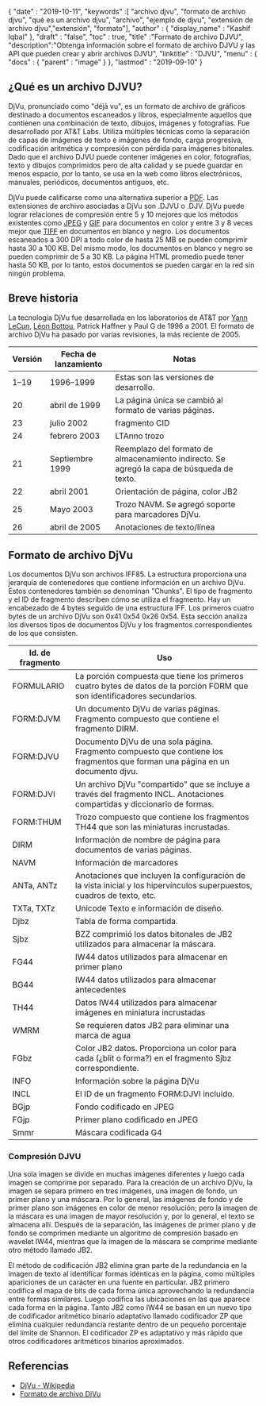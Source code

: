 {
  "date" : "2019-10-11",
  "keywords" :[ "archivo djvu", "formato de archivo djvu", "qué es un archivo djvu", "archivo", "ejemplo de djvu", "extensión de archivo djvu","extensión", "formato"],
  "author" : {
    "display_name" : "Kashif Iqbal"
},
  "draft" : "false",
  "toc" : true,
  "title" :"Formato de archivo DJVU",
  "description":"Obtenga información sobre el formato de archivo DJVU y las API que pueden crear y abrir archivos DJVU",
  "linktitle" : "DJVU",
  "menu" : {
    "docs" : {
      "parent" : "image"
}
},
  "lastmod" : "2019-09-10"
}

## ¿Qué es un archivo DJVU?

DjVu, pronunciado como "déjà vu", es un formato de archivo de gráficos destinado a documentos escaneados y libros, especialmente aquellos que contienen una combinación de texto, dibujos, imágenes y fotografías. Fue desarrollado por AT&T Labs. Utiliza múltiples técnicas como la separación de capas de imágenes de texto e imágenes de fondo, carga progresiva, codificación aritmética y compresión con pérdida para imágenes bitonales. Dado que el archivo DJVU puede contener imágenes en color, fotografías, texto y dibujos comprimidos pero de alta calidad y se puede guardar en menos espacio, por lo tanto, se usa en la web como libros electrónicos, manuales, periódicos, documentos antiguos, etc.

DjVu puede calificarse como una alternativa superior a [PDF](/es/pdf/). Las extensiones de archivo asociadas a DjVu son .DJVU o .DJV. DjVu puede lograr relaciones de compresión entre 5 y 10 mejores que los métodos existentes como [JPEG](/es/image/jpeg/) y [GIF](/es/image/gif/) para documentos en color y entre 3 y 8 veces mejor que [TIFF]( /image/tiff/) en documentos en blanco y negro. Los documentos escaneados a 300 DPI a todo color de hasta 25 MB se pueden comprimir hasta 30 a 100 KB. Del mismo modo, los documentos en blanco y negro se pueden comprimir de 5 a 30 KB. La página HTML promedio puede tener hasta 50 KB, por lo tanto, estos documentos se pueden cargar en la red sin ningún problema.

## Breve historia ##

La tecnología DjVu fue desarrollada en los laboratorios de AT&T por [Yann LeCun](https://en.wikipedia.org/wiki/Yann_LeCun), [Léon Bottou](https://en.wikipedia.org/wiki/L%C3%A9on_Bottou), Patrick Haffner y Paul G de 1996 a 2001. El formato de archivo DjVu ha pasado por varias revisiones, la más reciente de 2005.


|Versión|Fecha de lanzamiento|Notas
---|---|---|
|1–19|1996–1999|Estas son las versiones de desarrollo.
|20|abril de 1999|La página única se cambió al formato de varias páginas.
|23|julio 2002|fragmento CID
|24|febrero 2003|LTAnno trozo
|21|Septiembre 1999|Reemplazo del formato de almacenamiento indirecto. Se agregó la capa de búsqueda de texto.
|22|abril 2001|Orientación de página, color JB2
|25|Mayo 2003|Trozo NAVM. Se agregó soporte para marcadores DjVu.
|26|abril de 2005|Anotaciones de texto/línea

## Formato de archivo DjVu ##

Los documentos DjVu son archivos IFF85. La estructura proporciona una jerarquía de contenedores que contiene información en un archivo DjVu. Estos contenedores también se denominan "Chunks". El tipo de fragmento y el ID de fragmento describen cómo se utiliza el fragmento. Hay un encabezado de 4 bytes seguido de una estructura IFF. Los primeros cuatro bytes de un archivo DjVu son 0x41 0x54 0x26 0x54. Esta sección analiza los diversos tipos de documentos DjVu y los fragmentos correspondientes de los que consisten.


|Id. de fragmento|Uso
---|---|
|FORMULARIO|La porción compuesta que tiene los primeros cuatro bytes de datos de la porción FORM que son identificadores secundarios.
|FORM:DJVM|Un documento DjVu de varias páginas. Fragmento compuesto que contiene el fragmento DIRM.
|FORM:DJVU|Documento DjVu de una sola página. Fragmento compuesto que contiene los fragmentos que forman una página en un documento djvu.
|FORM:DJVI|Un archivo DjVu "compartido" que se incluye a través del fragmento INCL. Anotaciones compartidas y diccionario de formas.
|FORM:THUM|Trozo compuesto que contiene los fragmentos TH44 que son las miniaturas incrustadas.
|DIRM|Información de nombre de página para documentos de varias páginas.
|NAVM|Información de marcadores
|ANTa, ANTz|Anotaciones que incluyen la configuración de la vista inicial y los hipervínculos superpuestos, cuadros de texto, etc.
|TXTa, TXTz|Unicode Texto e información de diseño.
|Djbz|Tabla de forma compartida.
|Sjbz|BZZ comprimió los datos bitonales de JB2 utilizados para almacenar la máscara.
|FG44|IW44 datos utilizados para almacenar en primer plano
|BG44|IW44 datos utilizados para almacenar antecedentes
|TH44|Datos IW44 utilizados para almacenar imágenes en miniatura incrustadas
|WMRM|Se requieren datos JB2 para eliminar una marca de agua
|FGbz|Color JB2 datos. Proporciona un color para cada (¿blit o forma?) en el fragmento Sjbz correspondiente.
|INFO|Información sobre la página DjVu
|INCL|El ID de un fragmento FORM:DJVI incluido.
|BGjp|Fondo codificado en JPEG
|FGjp|Primer plano codificado en JPEG
|Smmr|Máscara codificada G4

### Compresión DJVU

Una sola imagen se divide en muchas imágenes diferentes y luego cada imagen se comprime por separado. Para la creación de un archivo DjVu, la imagen se separa primero en tres imágenes, una imagen de fondo, un primer plano y una máscara. Por lo general, las imágenes de fondo y de primer plano son imágenes en color de menor resolución; pero la imagen de la máscara es una imagen de mayor resolución y, por lo general, el texto se almacena allí. Después de la separación, las imágenes de primer plano y de fondo se comprimen mediante un algoritmo de compresión basado en wavelet IW44, mientras que la imagen de la máscara se comprime mediante otro método llamado JB2.

El método de codificación JB2 elimina gran parte de la redundancia en la imagen de texto al identificar formas idénticas en la página, como múltiples apariciones de un carácter en una fuente en particular. JB2 primero codifica el mapa de bits de cada forma única aprovechando la redundancia entre formas similares. Luego codifica las ubicaciones en las que aparece cada forma en la página. Tanto JB2 como IW44 se basan en un nuevo tipo de codificador aritmético binario adaptativo llamado codificador ZP que elimina cualquier redundancia restante dentro de un pequeño porcentaje del límite de Shannon. El codificador ZP es adaptativo y más rápido que otros codificadores aritméticos binarios aproximados.

## Referencias ##

* [DjVu - Wikipedia](https://en.wikipedia.org/wiki/DjVu)
* [Formato de archivo DjVu](https://www.cuminas.jp/docs/techinfo/DjVu3Spec.pdf)


